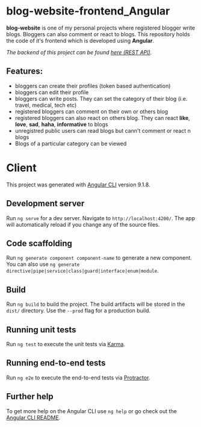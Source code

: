 # blog-website-frontend_Angular

**blog-website** is one of my personal projects where registered blogger write blogs. Bloggers can also comment or react to blogs. This repository holds the code of it's frontend which is developed using **Angular**.

<em> The backend of this project can be found [here (REST API)](https://github.com/tazbin/blog-website-backend_REST_API). </em>

## Features:
- bloggers can create their profiles (token based authentication)
- bloggers can edit their profile
- bloggers can write posts. They can set the category of their blog (i.e. travel, medical, tech etc)
- registered bloggers can comment on their own or others blog
- registered bloggers can also react on others blog. They can react **like**, **love**, **sad**, **haha**, **informative** to blogs
- unregistred public users can read blogs but cann't comment or react n blogs
- Blogs of a particular category can be viewed


# Client

This project was generated with [Angular CLI](https://github.com/angular/angular-cli) version 9.1.8.

## Development server

Run `ng serve` for a dev server. Navigate to `http://localhost:4200/`. The app will automatically reload if you change any of the source files.

## Code scaffolding

Run `ng generate component component-name` to generate a new component. You can also use `ng generate directive|pipe|service|class|guard|interface|enum|module`.

## Build

Run `ng build` to build the project. The build artifacts will be stored in the `dist/` directory. Use the `--prod` flag for a production build.

## Running unit tests

Run `ng test` to execute the unit tests via [Karma](https://karma-runner.github.io).

## Running end-to-end tests

Run `ng e2e` to execute the end-to-end tests via [Protractor](http://www.protractortest.org/).

## Further help

To get more help on the Angular CLI use `ng help` or go check out the [Angular CLI README](https://github.com/angular/angular-cli/blob/master/README.md).
